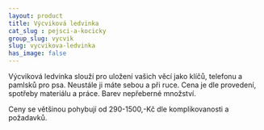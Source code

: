 ```yaml
---
layout: product
title: Výcviková ledvinka
cat_slug : pejsci-a-kocicky
group_slug: vycvik
slug: vycvikova-ledvinka
has_image: false
---
```


Výcviková ledvinka slouží pro uložení vašich věcí jako klíčů, telefonu a pamlsků pro psa. Neustále ji máte sebou a při ruce. Cena je dle provedení, spotřeby materiálu a práce. Barev nepřeberné množství.

Ceny se většinou pohybují od 290-1500,-Kč dle komplikovanosti a požadavků.

